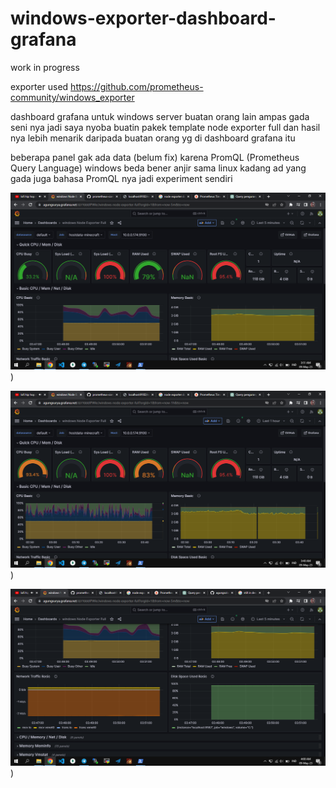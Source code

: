 # windows-exporter-dashboard-grafana


work in progress

exporter used https://github.com/prometheus-community/windows_exporter

dashboard grafana untuk windows server buatan orang lain ampas gada seni nya jadi saya nyoba buatin pakek template node exporter full dan hasil nya lebih menarik daripada buatan orang yg di dashboard grafana itu

beberapa panel gak ada data (belum fix) karena PromQL (Prometheus Query Language) windows beda bener anjir sama linux kadang ad yang gada juga bahasa PromQL nya jadi experiment sendiri


![image](https://github.com/agungsoboru/windows-exporter-dashboard-grafana/blob/main/Screenshot%20(1367).png))

![image](https://github.com/agungsoboru/windows-exporter-dashboard-grafana/blob/main/Screenshot%20(1366).png))

![image](https://github.com/agungsoboru/windows-exporter-dashboard-grafana/blob/main/Screenshot%20(1368).png))
